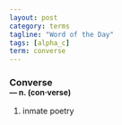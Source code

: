 ```yaml
---
layout: post
category: terms
tagline: "Word of the Day"
tags: [alpha_c]
term: converse
---
```


<h3>Converse<br/> <small>&mdash; n. (con<span>&middot;</span>verse)</small></h3>
<p><ol><li>inmate poetry</li>
</ol></p>
